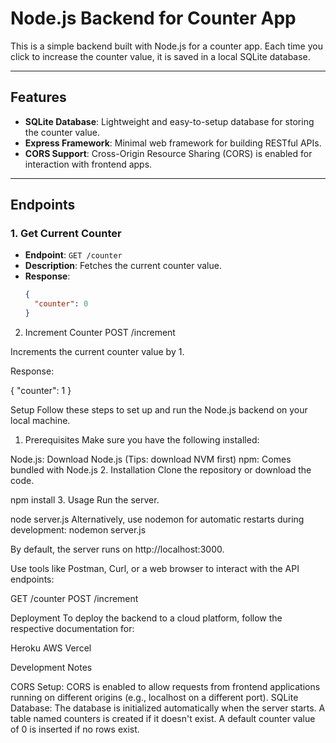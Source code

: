 # Node.js Backend for Counter App

This is a simple backend built with Node.js for a counter app. Each time you click to increase the counter value, it is saved in a local SQLite database.

---

## Features

- **SQLite Database**: Lightweight and easy-to-setup database for storing the counter value.
- **Express Framework**: Minimal web framework for building RESTful APIs.
- **CORS Support**: Cross-Origin Resource Sharing (CORS) is enabled for interaction with frontend apps.

---

## Endpoints

### 1. Get Current Counter

- **Endpoint**: `GET /counter`
- **Description**: Fetches the current counter value.
- **Response**:
  ```json
  {
    "counter": 0
  }
  ```

2. Increment Counter
   POST /increment

Increments the current counter value by 1.

Response:

{
"counter": 1
}

Setup
Follow these steps to set up and run the Node.js backend on your local machine.

1. Prerequisites
   Make sure you have the following installed:

Node.js: Download Node.js (Tips: download NVM first)
npm: Comes bundled with Node.js 2. Installation
Clone the repository or download the code.

npm install 3. Usage
Run the server.

node server.js
Alternatively, use nodemon for automatic restarts during development:
nodemon server.js

By default, the server runs on http://localhost:3000.

Use tools like Postman, Curl, or a web browser to interact with the API endpoints:

GET /counter
POST /increment

Deployment
To deploy the backend to a cloud platform, follow the respective documentation for:

Heroku
AWS
Vercel

Development Notes

CORS Setup: CORS is enabled to allow requests from frontend applications running on different origins (e.g., localhost on a different port).
SQLite Database:
The database is initialized automatically when the server starts.
A table named counters is created if it doesn't exist.
A default counter value of 0 is inserted if no rows exist.
